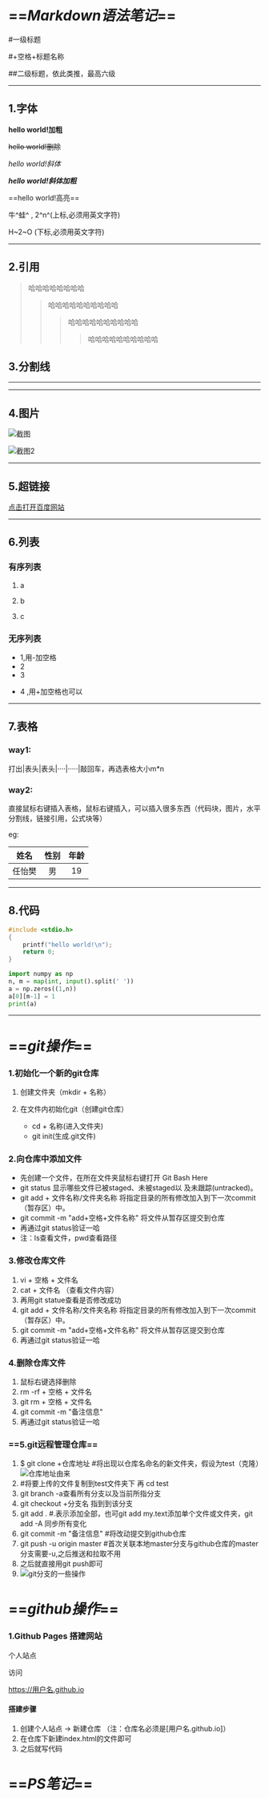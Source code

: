 # ==*Markdown语法笔记*==

#一级标题

#+空格+标题名称

##二级标题，依此类推，最高六级

--------

## 1.字体

**hello world!加粗**

~~hello world!删除~~

*hello world!斜体*

***hello world!斜体加粗***

==hello world!高亮==

牛^蛙^ , 2^n^(上标,必须用英文字符)

H~2~O (下标,必须用英文字符)

--------

## 2.引用

> 哈哈哈哈哈哈哈哈
> > 哈哈哈哈哈哈哈哈哈哈
> > >哈哈哈哈哈哈哈哈哈哈
> > >
> > >>哈哈哈哈哈哈哈哈哈哈

## 3.分割线

---

***

## 4.图片

![截图](E:\code\vscode\img\pic3.jpg)

![截图2](https://seopic.699pic.com/photo/50046/0542.jpg_wh1200.jpg)

----------

## 5.超链接

[点击打开百度网站](www.baidu.com)

-------

## 6.列表

### 有序列表

1. a

2. b

3. c

### 无序列表

- 1,用-加空格
- 2
- 3

+ 4 ,用+加空格也可以

----------

## 7.表格

### way1:

打出|表头|表头|····|·····|敲回车，再选表格大小m*n

### way2:

直接鼠标右键插入表格，鼠标右键插入，可以插入很多东西（代码块，图片，水平分割线，链接引用，公式块等）

eg:

|  姓名  | 性别 | 年龄 |
| :----: | :--: | :--: |
| 任怡樊 |  男  |  19  |

----------

## 8.代码

```c
#include <stdio.h>
{
    printf("hello world!\n");
	return 0;
}
```

~~~python
import numpy as np
n, m = map(int, input().split(' '))
a = np.zeros((1,n))
a[0][m-1] = 1
print(a)
~~~

--------

# ==*git操作*==

### 1.初始化一个新的git仓库

1. 创建文件夹（mkdir + 名称）

2. 在文件内初始化git（创建git仓库）
   - cd + 名称(进入文件夹)
   - git init(生成.git文件)

### 2.向仓库中添加文件

- 先创建一个文件，在所在文件夹鼠标右键打开 Git Bash Here
- git status 显示哪些⽂件已被staged、未被staged以
  及未跟踪(untracked)。
- git add + 文件名称/文件夹名称    将指定⽬录的所有修改加⼊到下⼀次commit（暂存区）中。
- git commit -m "add+空格+文件名称" 将文件从暂存区提交到仓库
- 再通过git status验证一哈
- 注：ls查看文件，pwd查看路径

### 3.修改仓库文件

1. vi + 空格 + 文件名
2. cat + 文件名 （查看文件内容）
3. 再用git statue查看是否修改成功
4. git add + 文件名称/文件夹名称    将指定⽬录的所有修改加⼊到下⼀次commit（暂存区）中。
5. git commit -m "add+空格+文件名称" 将文件从暂存区提交到仓库
6. 再通过git status验证一哈

### 4.删除仓库文件

1. 鼠标右键选择删除
2. rm -rf + 空格 + 文件名
3. git rm + 空格 + 文件名
4. git commit -m "备注信息"
5. 再通过git status验证一哈

### ==5.git远程管理仓库==

1. $ git clone +仓库地址  #将出现以仓库名命名的新文件夹，假设为test（克隆）![仓库地址由来](C:\Users\15599\AppData\Roaming\Typora\typora-user-images\image-20210518230236428.png)
2. #将要上传的文件复制到test文件夹下 再 cd test
3. git branch -a查看所有分支以及当前所指分支
4. git checkout +分支名 指到到该分支
5. git add . #.表示添加全部，也可git add my.text添加单个文件或文件夹，git add -A 同步所有变化
6. git commit -m "备注信息"  #将改动提交到github仓库
7. git push -u origin master   #首次关联本地master分支与github仓库的master分支需要-u,之后推送和拉取不用
8. 之后就直接用git push即可
9. ![git分支的一些操作](C:\Users\15599\AppData\Roaming\Typora\typora-user-images\image-20210519131150453.png)

# ==*github操作*==

### 1.Github Pages 搭建网站

个人站点

访问

https://用户名.github.io

#### 搭建步骤

1. 创建个人站点  ->   新建仓库 （注：仓库名必须是[用户名.github.io]）
2. 在仓库下新建index.html的文件即可
3. 之后就写代码

# ==*PS笔记*==

